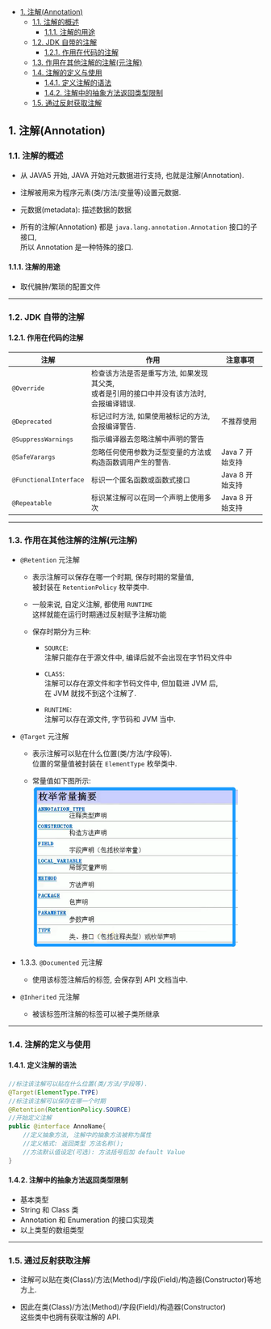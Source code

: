 <!-- TOC -->

- [1. 注解(Annotation)](#1-注解annotation)
  - [1.1. 注解的概述](#11-注解的概述)
    - [1.1.1. 注解的用途](#111-注解的用途)
  - [1.2. JDK 自带的注解](#12-jdk-自带的注解)
    - [1.2.1. 作用在代码的注解](#121-作用在代码的注解)
  - [1.3. 作用在其他注解的注解(元注解)](#13-作用在其他注解的注解元注解)
  - [1.4. 注解的定义与使用](#14-注解的定义与使用)
    - [1.4.1. 定义注解的语法](#141-定义注解的语法)
    - [1.4.2. 注解中的抽象方法返回类型限制](#142-注解中的抽象方法返回类型限制)
  - [1.5. 通过反射获取注解](#15-通过反射获取注解)

<!-- /TOC -->

## 1. 注解(Annotation)

### 1.1. 注解的概述
- 从 JAVA5 开始, JAVA 开始对元数据进行支持, 也就是注解(Annotation).  

- 注解被用来为程序元素(类/方法/变量等)设置元数据.

- 元数据(metadata): 描述数据的数据

- 所有的注解(Annotation) 都是 `java.lang.annotation.Annotation` 接口的子接口,  
  所以 Annotation 是一种特殊的接口.

#### 1.1.1. 注解的用途
- 取代臃肿/繁琐的配置文件
****

### 1.2. JDK 自带的注解

#### 1.2.1. 作用在代码的注解
|注解|作用|注意事项|
|--|--|--|
|`@Override`|检查该方法是否是重写方法, 如果发现其父类, </br>或者是引用的接口中并没有该方法时, 会报编译错误.||
|`@Deprecated`|标记过时方法, 如果使用被标记的方法, 会报编译警告.|不推荐使用|
|`@SuppressWarnings`|指示编译器去忽略注解中声明的警告||
|`@SafeVarargs`|忽略任何使用参数为泛型变量的方法或构造函数调用产生的警告.|Java 7 开始支持|
|`@FunctionalInterface`|标识一个匿名函数或函数式接口|Java 8 开始支持|
|`@Repeatable`|标识某注解可以在同一个声明上使用多次|Java 8 开始支持|

****

### 1.3. 作用在其他注解的注解(元注解)

- `@Retention` 元注解  
  - 表示注解可以保存在哪一个时期, 保存时期的常量值,  
    被封装在 `RetentionPolicy` 枚举类中.  

  - 一般来说, 自定义注解, 都使用 `RUNTIME`   
    这样就能在运行时期通过反射赋予注解功能

  - 保存时期分为三种:  
    - `SOURCE`:  
      注解只能存在于源文件中, 编译后就不会出现在字节码文件中
    
    - `CLASS`:  
      注解可以存在源文件和字节码文件中, 但加载进 JVM 后,  
      在 JVM 就找不到这个注解了.
    
    - `RUNTIME`:  
      注解可以存在源文件, 字节码和 JVM 当中.

- `@Target` 元注解
  - 表示注解可以贴在什么位置(类/方法/字段等).  
    位置的常量值被封装在 `ElementType` 枚举类中.

  - 常量值如下图所示:  
    ![pic](../99.images/2021-03-04-17-00-25.png)

- 1.3.3. `@Documented` 元注解
  - 使用该标签注解后的标签, 会保存到 API 文档当中.

- `@Inherited` 元注解
  - 被该标签所注解的标签可以被子类所继承

****

### 1.4. 注解的定义与使用

#### 1.4.1. 定义注解的语法
```java
//标注该注解可以贴在什么位置(类/方法/字段等).
@Target(ElementType.TYPE) 
//标注该注解可以保存在哪一个时期
@Retention(RetentionPolicy.SOURCE)
//开始定义注解
public @interface AnnoName{
    //定义抽象方法, 注解中的抽象方法被称为属性
    //定义格式: 返回类型 方法名称();  
    //方法默认值设定(可选): 方法括号后加 default Value
}
```

#### 1.4.2. 注解中的抽象方法返回类型限制
- 基本类型
- String 和 Class 类 
- Annotation 和 Enumeration 的接口实现类
- 以上类型的数组类型

****

### 1.5. 通过反射获取注解
- 注解可以贴在类(Class)/方法(Method)/字段(Field)/构造器(Constructor)等地方上.

- 因此在类(Class)/方法(Method)/字段(Field)/构造器(Constructor)  
  这些类中也拥有获取注解的 API.